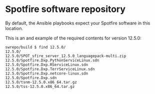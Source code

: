 # Spotfire software repository

By default, the Ansible playbooks expect your Spotfire software in this location.

This is an and example of the required contents for version 12.5.0:

```
swrepo/build $ find 12.5.0/
12.5.0/
12.5.0/SPOT_sfire_server_12.5.0_languagepack-multi.zip
12.5.0/Spotfire.Dxp.PythonServiceLinux.sdn
12.5.0/Spotfire.Dxp.RServiceLinux.sdn
12.5.0/Spotfire.Dxp.TerrServiceLinux.sdn
12.5.0/Spotfire.Dxp.netcore-linux.sdn
12.5.0/Spotfire.Dxp.sdn
12.5.0/tsnm-12.5.0.x86_64.tar.gz
12.5.0/tss-12.5.0.x86_64.tar.gz
```
